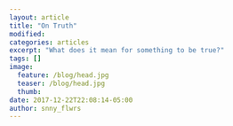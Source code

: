```yaml
---
layout: article
title: "On Truth"
modified:
categories: articles
excerpt: "What does it mean for something to be true?"
tags: []
image:
  feature: /blog/head.jpg
  teaser: /blog/head.jpg
  thumb:
date: 2017-12-22T22:08:14-05:00
author: snny_flwrs
---
```




